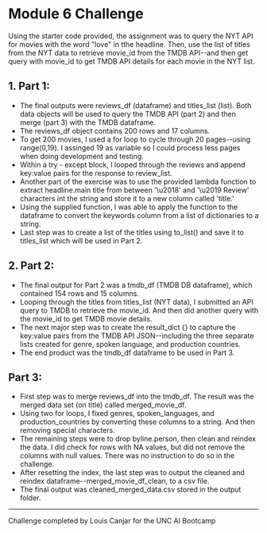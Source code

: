 # Module 6 Challenge

Using the starter code provided, the assignment was to query the NYT API for movies with the word "love" in tthe headline.  Then, use the list of titles from the NYT data to retrieve movie_id from the TMDB API--and then get query with movie_id to get TMDB API details for each movie in the NYT list.

## 1. Part 1:
- The final outputs were reviews_df (dataframe) and titles_list (list).  Both data objects will be used to query the TMDB API (part 2) and then merge (part 3) with the TMDB dataframe.
- The reviews_df object contains 200 rows and 17 columns.
- To get 200 movies, I used a for loop to cycle through 20 pages--using range(0,19).  I assinged 19 as variable so I could process less pages when doing development and testing.
- Within a try - except block, I looped through the reviews and append key:value pairs for the response to review_list.
- Another part of the exercise was to use the provided lambda function to extract headline.main title from between '\u2018' and '\u2019 Review' characters int the string and store it to a new column called 'title.'
- Using the supplied function, I was able to apply the function to the dataframe to convert the keywords column from a list of dictionaries to a string.
- Last step was to create a list of the titles using to_list() and save it to titles_list which will be used in Part 2.

## 2. Part 2:
- The final output for Part 2 was a tmdb_df (TMDB DB dataframe), which contained 154 rows and 15 columns.
- Looping through the titles from titles_list (NYT data), I submitted an API query to TMDB to retrieve the movie_id.  And then did another query with the movie_id to get TMDB movie details.
- The next major step was to create the result_dict {} to capture the key:value pairs from the TMDB API JSON--including the three separate lists created for genre, spoken language, and production countries.
- The end product was the tmdb_df dataframe to be used in Part 3.

## Part 3:
- First step was to merge reviews_df into the tmdb_df.  The result was the merged data set (on title) called merged_movie_df.
- Using two for loops, I fixed genres, spoken_languages, and production_countries by converting these columns to a string.  And then removing special characters.
- The remaining steps were to drop byline.person, then clean and reindex the data.  I did check for rows with NA values, but did not remove the columns with null values.  There was no instruction to do so in the challenge.
- After resetting the index, the last step was to output the cleaned and reindex dataframe--merged_movie_df_clean, to a csv file.
- The final output was cleaned_merged_data.csv stored in the output folder.

---
Challenge completed by Louis Canjar for the UNC AI Bootcamp


